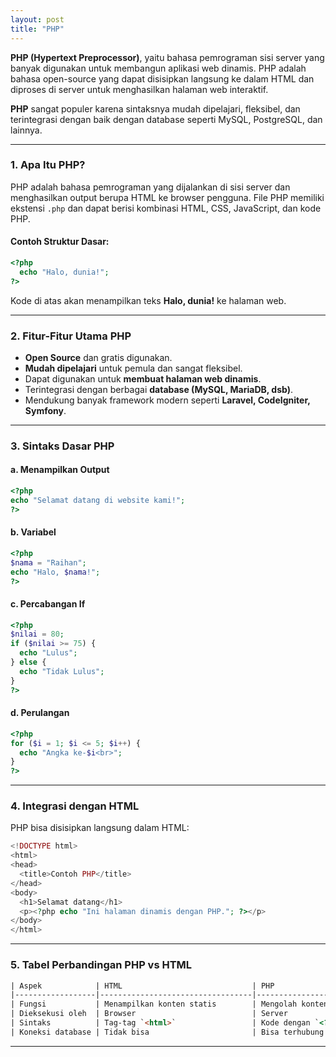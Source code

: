 ```yaml
---
layout: post
title: "PHP"
---
```


 **PHP (Hypertext Preprocessor)**, yaitu bahasa pemrograman sisi server yang banyak digunakan untuk membangun aplikasi web dinamis. PHP adalah bahasa open-source yang dapat disisipkan langsung ke dalam HTML dan diproses di server untuk menghasilkan halaman web interaktif.


**PHP** sangat populer karena sintaksnya mudah dipelajari, fleksibel, dan terintegrasi dengan baik dengan database seperti MySQL, PostgreSQL, dan lainnya.

---

### **1. Apa Itu PHP?**

PHP adalah bahasa pemrograman yang dijalankan di sisi server dan menghasilkan output berupa HTML ke browser pengguna. File PHP memiliki ekstensi `.php` dan dapat berisi kombinasi HTML, CSS, JavaScript, dan kode PHP.

#### Contoh Struktur Dasar:
```php
<?php
  echo "Halo, dunia!";
?>
```

Kode di atas akan menampilkan teks **Halo, dunia!** ke halaman web.

---

### **2. Fitur-Fitur Utama PHP**

- **Open Source** dan gratis digunakan.
- **Mudah dipelajari** untuk pemula dan sangat fleksibel.
- Dapat digunakan untuk **membuat halaman web dinamis**.
- Terintegrasi dengan berbagai **database (MySQL, MariaDB, dsb)**.
- Mendukung banyak framework modern seperti **Laravel, CodeIgniter, Symfony**.

---

### **3. Sintaks Dasar PHP**

#### a. **Menampilkan Output**
```php
<?php
echo "Selamat datang di website kami!";
?>
```

#### b. **Variabel**
```php
<?php
$nama = "Raihan";
echo "Halo, $nama!";
?>
```

#### c. **Percabangan If**
```php
<?php
$nilai = 80;
if ($nilai >= 75) {
  echo "Lulus";
} else {
  echo "Tidak Lulus";
}
?>
```

#### d. **Perulangan**
```php
<?php
for ($i = 1; $i <= 5; $i++) {
  echo "Angka ke-$i<br>";
}
?>
```

---

### **4. Integrasi dengan HTML**

PHP bisa disisipkan langsung dalam HTML:

```php
<!DOCTYPE html>
<html>
<head>
  <title>Contoh PHP</title>
</head>
<body>
  <h1>Selamat datang</h1>
  <p><?php echo "Ini halaman dinamis dengan PHP."; ?></p>
</body>
</html>
```

---

### **5. Tabel Perbandingan PHP vs HTML**

```html
| Aspek            | HTML                             | PHP                              |
|------------------|----------------------------------|----------------------------------|
| Fungsi           | Menampilkan konten statis        | Mengolah konten dinamis          |
| Dieksekusi oleh  | Browser                          | Server                           |
| Sintaks          | Tag-tag `<html>`                 | Kode dengan `<?php ... ?>`       |
| Koneksi database | Tidak bisa                       | Bisa terhubung ke database       |
```

---